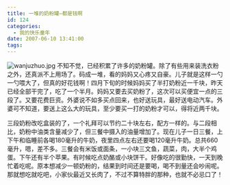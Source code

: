 ```yaml
---
title: 一堆的奶粉罐—都是钱啊
id: 124
categories:
  - 我的快乐童年
date: 2007-06-10 13:41:00
tags:
---
```


![wanjuzhuo.jpg](http://www.candreams.com/images/2007/06/wanjuzhuo.jpg "wanjuzhuo.jpg") 不知不觉，已经积累了许多的奶粉罐。除了有些用来装洗衣粉之外，还真派不上用场了。码成一堆，看的妈妈又心疼又自豪。儿子就是这样一勺一勺喂大了，但真的好花钱啊！四月下旬的时候妈妈买了半打奶粉近一千块，昨天已经全部干完了，吃了一个半月。妈妈又要去买奶粉了，这次可以买便宜一点的三段了。又要花费巨资。外婆说不如多买点回来，也好送玩具，最好送电动汽车。外婆可不知道，要送上这么大的玩具，至少要买一打的奶粉才可以，得将近两千块。

三段奶粉改吃盒装的了，一个礼拜可以节约二十块左右，配方一样的。与二段相比，奶粉中油类含量减少了，但三餐中摄入的油量增加了。现在儿子一日三餐，上下午和临睡前各喝180毫升的牛奶，夜里四点左右还要喝120毫升牛奶。总共660毫升，嗯，差不多。三餐会有米饭或面条，一小块三文鱼，蔬菜，肉，大半个鸡蛋。下午还有半个苹果。有时候吃点奶酪或小块饼干。好像吃的很勤快，一天到晚忙着吃呢。原本想减少一顿奶粉的，结果到时间还是要喝，喝不到量还会吵闹呢。那就想吃就吃吧，小家伙最近又长肉了，不过不算特胖的那种，也就不必忌口了！